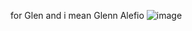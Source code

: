 for Glen and i mean Glenn Alefio
![image](https://github.com/user-attachments/assets/c5f3796a-b713-4c6f-811b-be79875040b8)



<!---
V4mqogh/V4mqogh is a ✨ special ✨ repository because its `README.md` (this file) appears on your GitHub profile.
You can click the Preview link to take a look at your changes.
--->
